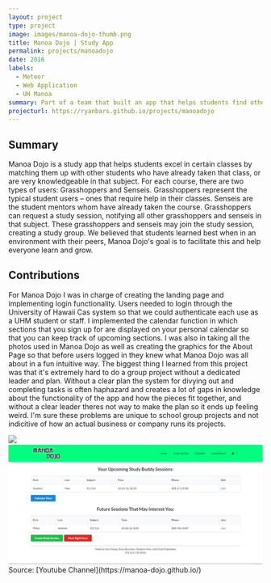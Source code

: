 ```yaml
---
layout: project
type: project
image: images/manoa-dojo-thumb.png
title: Manoa Dojo | Study App
permalink: projects/manoadojo
date: 2016
labels:
  - Meteor
  - Web Application
  - UH Manoa
summary: Part of a team that built an app that helps students find other students to study with.
projecturl: https://ryanbars.github.io/projects/manoadojo
---
```

## Summary
Manoa Dojo is a study app that helps students excel in certain classes by matching them up with other students who have already taken that class, or are very knowledgeable in that subject. For each course, there are two types of users: Grasshoppers and Senseis. Grasshoppers represent the typical student users – ones that require help in their classes. Senseis are the student mentors whom have already taken the course. Grasshoppers can request a study session, notifying all other grasshoppers and senseis in that subject. These grasshoppers and senseis may join the study session, creating a study group. We believed that students learned best when in an environment with their peers, Manoa Dojo's goal is to facilitate this and help everyone learn and grow. 

## Contributions
For Manoa Dojo I was in charge of creating the landing page and implementing login functionality. Users needed to login through the University of Hawaii Cas system so that we could authenticate each use as a UHM student or staff. I implemented the calendar function in which sections that you sign up for are displayed on your personal calendar so that you can keep track of upcoming sections. I was also in taking all the photos used in Manoa Dojo as well as creating the graphics for the About Page so that before users logged in they knew what Manoa Dojo was all about in a fun intuitive way. The biggest thing I learned from this project was that it's extremely hard to do a group project without a dedicated leader and plan. Without a clear plan the system for divying out and completing tasks is often haphazard and creates a lot of gaps in knowledge about the functionality of the app and how the pieces fit together, and without a clear leader theres not way to make the plan so it ends up feeling weird. I'm sure these problems are unique to school group projects and not indicitive of how an actual business or company runs its projects.

<div class="ui medium rounded images">
	<img src="../images/landing-page2.png"></img>
	<img src="../images/home-page.png"></img>
</div>
Source: [Youtube Channel](https://manoa-dojo.github.io/)



